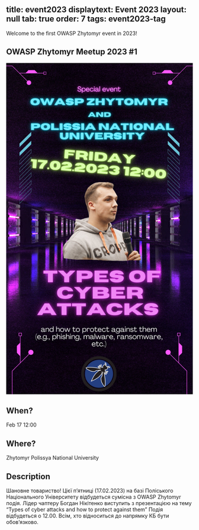 title: event2023
displaytext: Event 2023
layout:  null
tab: true
order: 7
tags: event2023-tag
---

Welcome to the first OWASP Zhytomyr event in 2023!
## OWASP Zhytomyr Meetup 2023 #1

![OWASP ZHYTOMYR 2023](assets/images/meetup/2023_Q1.png "OWASP Zhytomyr 2023")

## When?
Feb 17
12:00

## Where?
Zhytomyr Polissya National University

## Description
Шановне товариство!
Цієї пʼятниці (17.02.2023) на базі Поліського Національного Університету відбудеться сумісна з OWASP Zhytomyr подія.
Лідер чаптеру Богдан Нікітенко виступить з презентацією на тему “Types of cyber attacks and how to protect against them”
Подія відбудеться о 12.00.
Всім, хто відноситься до напрямку КБ бути обовʼязково.